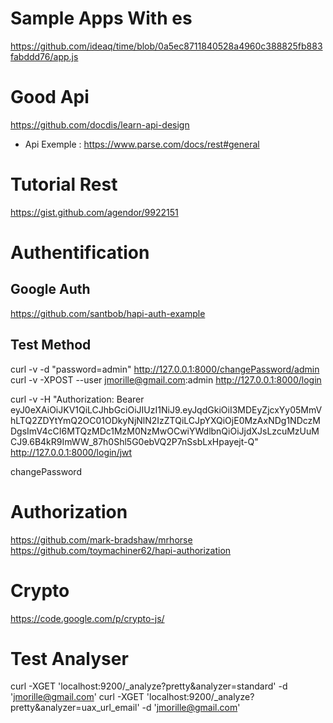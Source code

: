 



# Sample Apps With es
https://github.com/ideaq/time/blob/0a5ec8711840528a4960c388825fb883fabddd76/app.js

# Good Api
https://github.com/docdis/learn-api-design

- Api Exemple : https://www.parse.com/docs/rest#general


# Tutorial Rest 
https://gist.github.com/agendor/9922151

   


# Authentification
## Google Auth
https://github.com/santbob/hapi-auth-example

## Test Method
curl -v -d "password=admin"   http://127.0.0.1:8000/changePassword/admin
curl -v  -XPOST  --user jmorille@gmail.com:admin  http://127.0.0.1:8000/login

curl -v -H "Authorization: Bearer eyJ0eXAiOiJKV1QiLCJhbGciOiJIUzI1NiJ9.eyJqdGkiOiI3MDEyZjcxYy05MmVhLTQ2ZDYtYmQ2OC01ODkyNjNlN2IzZTQiLCJpYXQiOjE0MzAxNDg1NDczMDgsImV4cCI6MTQzMDc1MzM0NzMwOCwiYWdlbnQiOiJjdXJsLzcuMzUuMCJ9.6B4kR9ImWW_87h0Shl5G0ebVQ2P7nSsbLxHpayejt-Q" \
  http://127.0.0.1:8000/login/jwt



changePassword
# Authorization
https://github.com/mark-bradshaw/mrhorse
https://github.com/toymachiner62/hapi-authorization

# Crypto
https://code.google.com/p/crypto-js/


# Test Analyser 
curl -XGET 'localhost:9200/_analyze?pretty&analyzer=standard' -d 'jmorille@gmail.com'
curl -XGET 'localhost:9200/_analyze?pretty&analyzer=uax_url_email' -d 'jmorille@gmail.com'
